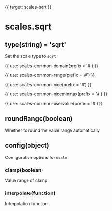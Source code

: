 {{ target: scales-sqrt }}

# scales.sqrt

## type(string) = 'sqrt'

Set the scale type to `sqrt`

{{ use: scales-common-domain(prefix = '#') }}

{{ use: scales-common-range(prefix = '#') }}

{{ use: scales-common-nice(prefix = '#') }}

{{ use: scales-common-niceminmax(prefix = '#') }}

{{ use: scales-common-uservalue(prefix = '#') }}

## roundRange(boolean)

Whether to round the value range automatically

## config(object)

Configuration options for `scale`

### clamp(boolean)

Value range of clamp

### interpolate(function)

Interpolation function